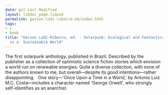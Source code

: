 ```yaml
---
date: git Last Modified
layout: libdoc_page.liquid
permalink: gerson-lodi-ribeiro-ed/index.html
tags:
- L
- book
title: "Gerson Lodi-Ribeiro, ed. - Solarpunk: Ecological and Fantastical Stories
  in a  Sustainable World"
---
```


The  first solarpunk anthology, published in Brazil. Described by the publisher as a collection of  optimistic science fiction stories which envision a world run on renewable  energies. Quite a diverse collection, with none of the authors known to me, but  overall—despite its good intentions—rather disappointing.
 
One story—'Once Upon a Time in a World,' by Antonio Luiz  M.C. Costa—includes a character named 'George Orwell', who strongly  self-identifies as an anarchist.